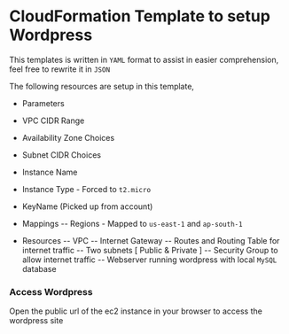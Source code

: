 # CloudFormation Template to setup Wordpress

This templates is written in `YAML` format to assist in easier comprehension, feel free to rewrite it in `JSON`

The following resources are setup in this template,
- Parameters
 - VPC CIDR Range
 - Availability Zone Choices
 - Subnet CIDR Choices
 - Instance Name
 - Instance Type - Forced to `t2.micro`
 - KeyName (Picked up from account)

- Mappings
-- Regions - Mapped to `us-east-1` and `ap-south-1`
- Resources
-- VPC
-- Internet Gateway
-- Routes and Routing Table for internet traffic
-- Two subnets [ Public & Private ]
-- Security Group to allow internet traffic
-- Webserver running wordpress with local `MySQL` database

### Access Wordpress
Open the public url of the ec2 instance in your browser to access the wordpress site
 
